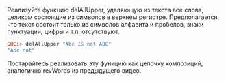 Реализуйте функцию delAllUpper, удаляющую из текста все слова, целиком состоящие из символов в верхнем регистре. Предполагается, что текст состоит только из символов алфавита и пробелов, знаки пунктуации, цифры и т.п. отсутствуют.

```haskell
GHCi> delAllUpper "Abc IS not ABC"
"Abc not"
```

Постарайтесь реализовать эту функцию как цепочку композиций, аналогично revWords из предыдущего видео.